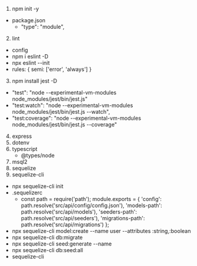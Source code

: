 1. npm init -y
  - package.json
    - "type": "module",
2. lint
 - config
  - npm i eslint -D
  - npx eslint --init
  - rules: {
    semi: ['error', 'always']
  }
3. npm install jest -D
  - "test": "node --experimental-vm-modules node_modules/jest/bin/jest.js"
  - "test:watch": "node --experimental-vm-modules node_modules/jest/bin/jest.js --watch",
  - "test:coverage": "node --experimental-vm-modules node_modules/jest/bin/jest.js --coverage"
4. express
5. dotenv
6. typescript
   - @types/node
7. msql2
8. sequelize
9.  sequelize-cli
  - npx sequelize-cli init
  - .sequelizerc
    - const path = require('path');
    module.exports = {
      'config': path.resolve('src/api/config/config.json'),
      'models-path': path.resolve('src/api/models'),
      'seeders-path': path.resolve('src/api/seeders'),
      'migrations-path': path.resolve('src/api/migrations')
    };
  - npx sequelize-cli model:create --name user --attributes <name>:string,<ative>:boolean
  - npx sequelize-cli db:migrate
  - npx sequelize-cli seed:generate --name <nome>
  - npx sequelize-cli db:seed:all
  - sequelize-cli
